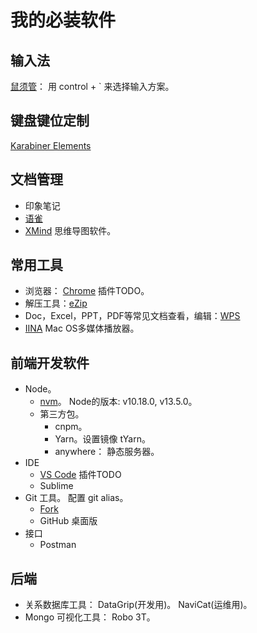 # 我的必装软件
## 输入法
[鼠须管](https://rime.im/)： 用 control + ` 来选择输入方案。

## 键盘键位定制
[Karabiner Elements](https://karabiner-elements.pqrs.org/)

## 文档管理
* 印象笔记
* [语雀](https://www.yuque.com/install/desktop)
* [XMind](https://www.xmind.cn/xmind2020/) 思维导图软件。

## 常用工具
* 浏览器： [Chrome](google.cn/chrome/index.html) 插件TODO。
* 解压工具：[eZip](https://ezip.awehunt.com/?locale=zh-CN)
* Doc，Excel，PPT，PDF等常见文档查看，编辑：[WPS](https://www.wps.com/mac/)
* [IINA](https://iina.io/) Mac OS多媒体播放器。

## 前端开发软件
* Node。 
  * [nvm](https://github.com/nvm-sh/nvm)。 Node的版本: v10.18.0,  v13.5.0。
  * 第三方包。
    * cnpm。
    * Yarn。设置镜像 tYarn。
    * anywhere： 静态服务器。
* IDE
  * [VS Code](https://code.visualstudio.com/) 插件TODO
  * Sublime
* Git 工具。 配置 git alias。
  * [Fork](https://git-fork.com/)
  * GitHub 桌面版
* 接口
  * Postman

## 后端
* 关系数据库工具： DataGrip(开发用)。 NaviCat(运维用)。
* Mongo 可视化工具： Robo 3T。